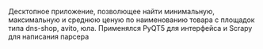 Десктопное приложение, позволющее найти минимальную, максимальную и среднюю ценую по наименованию товара с площадок типа dns-shop, avito, юла. Применялся PyQT5 для интерфейса и Scrapy для написания парсера
